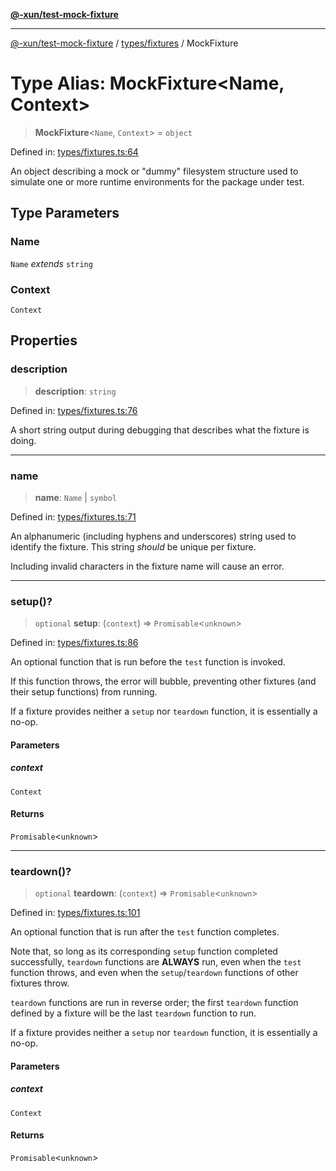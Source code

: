 [**@-xun/test-mock-fixture**](../../../README.md)

***

[@-xun/test-mock-fixture](../../../README.md) / [types/fixtures](../README.md) / MockFixture

# Type Alias: MockFixture\<Name, Context\>

> **MockFixture**\<`Name`, `Context`\> = `object`

Defined in: [types/fixtures.ts:64](https://github.com/Xunnamius/test-utils/blob/ab2596fc4d6717a0af0b4c54a57434e0e2fb3420/packages/test-mock-fixture/src/types/fixtures.ts#L64)

An object describing a mock or "dummy" filesystem structure used to simulate
one or more runtime environments for the package under test.

## Type Parameters

### Name

`Name` *extends* `string`

### Context

`Context`

## Properties

### description

> **description**: `string`

Defined in: [types/fixtures.ts:76](https://github.com/Xunnamius/test-utils/blob/ab2596fc4d6717a0af0b4c54a57434e0e2fb3420/packages/test-mock-fixture/src/types/fixtures.ts#L76)

A short string output during debugging that describes what the fixture is
doing.

***

### name

> **name**: `Name` \| `symbol`

Defined in: [types/fixtures.ts:71](https://github.com/Xunnamius/test-utils/blob/ab2596fc4d6717a0af0b4c54a57434e0e2fb3420/packages/test-mock-fixture/src/types/fixtures.ts#L71)

An alphanumeric (including hyphens and underscores) string used to identify
the fixture. This string _should_ be unique per fixture.

Including invalid characters in the fixture name will cause an error.

***

### setup()?

> `optional` **setup**: (`context`) => `Promisable`\<`unknown`\>

Defined in: [types/fixtures.ts:86](https://github.com/Xunnamius/test-utils/blob/ab2596fc4d6717a0af0b4c54a57434e0e2fb3420/packages/test-mock-fixture/src/types/fixtures.ts#L86)

An optional function that is run before the `test` function is invoked.

If this function throws, the error will bubble, preventing other fixtures
(and their setup functions) from running.

If a fixture provides neither a `setup` nor `teardown` function, it is
essentially a no-op.

#### Parameters

##### context

`Context`

#### Returns

`Promisable`\<`unknown`\>

***

### teardown()?

> `optional` **teardown**: (`context`) => `Promisable`\<`unknown`\>

Defined in: [types/fixtures.ts:101](https://github.com/Xunnamius/test-utils/blob/ab2596fc4d6717a0af0b4c54a57434e0e2fb3420/packages/test-mock-fixture/src/types/fixtures.ts#L101)

An optional function that is run after the `test` function completes.

Note that, so long as its corresponding `setup` function completed
successfully, `teardown` functions are **ALWAYS** run, even when the `test`
function throws, and even when the `setup`/`teardown` functions of other
fixtures throw.

`teardown` functions are run in reverse order; the first `teardown`
function defined by a fixture will be the last `teardown` function to run.

If a fixture provides neither a `setup` nor `teardown` function, it is
essentially a no-op.

#### Parameters

##### context

`Context`

#### Returns

`Promisable`\<`unknown`\>
